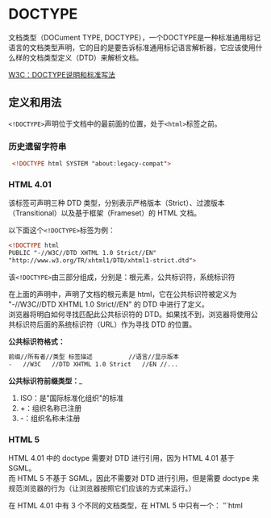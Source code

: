 # DOCTYPE

文档类型（DOCument TYPE, DOCTYPE），一个DOCTYPE是一种标准通用标记语言的文档类型声明，它的目的是要告诉标准通用标记语言解析器，它应该使用什么样的文档类型定义（DTD）来解析文档。

[W3C：DOCTYPE说明和标准写法](http://www.w3.org/TR/html/syntax.html#syntax-doctype)

## 定义和用法

`<!DOCTYPE>`声明位于文档中的最前面的位置，处于`<html>`标签之前。

### 历史遗留字符串

```html
 <!DOCTYPE html SYSTEM "about:legacy-compat">
```


### HTML 4.01

该标签可声明三种 DTD 类型，分别表示严格版本（Strict）、过渡版本（Transitional）以及基于框架（Frameset）的 HTML 文档。

以下面这个`<!DOCTYPE>`标签为例：
```html
<!DOCTYPE html
PUBLIC "-//W3C//DTD XHTML 1.0 Strict//EN" 
"http://www.w3.org/TR/xhtml1/DTD/xhtml1-strict.dtd">
```

该`<!DOCTYPE>`由三部分组成，分别是：根元素，公共标识符，系统标识符

在上面的声明中，声明了文档的根元素是 html，它在公共标识符被定义为 "-//W3C//DTD XHTML 1.0 Strict//EN" 的 DTD 中进行了定义。<br>
浏览器将明白如何寻找匹配此公共标识符的 DTD。如果找不到，浏览器将使用公共标识符后面的系统标识符（URL）作为寻找 DTD 的位置。

__公共标识符格式：__
```html
前缀//所有者//类型 标签描述          //语言//显示版本
-   //W3C   //DTD XHTML 1.0 Strict   //EN //...
```

__公共标识符前缀类型：___

1. ISO：是"国际标准化组织"的标准
2. +：组织名称已注册
3. -：组织名称未注册


### HTML 5

HTML 4.01 中的 doctype 需要对 DTD 进行引用，因为 HTML 4.01 基于 SGML。<br>
而 HTML 5 不基于 SGML，因此不需要对 DTD 进行引用，但是需要 doctype 来规范浏览器的行为（让浏览器按照它们应该的方式来运行。）

在 HTML 4.01 中有 3 个不同的文档类型，在 HTML 5 中只有一个：
‵‵`html
<!DOCTYPE HTML>
```

